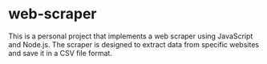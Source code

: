 # web-scraper
This is a personal project that implements a web scraper using JavaScript and Node.js. The scraper is designed to extract data from specific websites and save it in a CSV file format.
